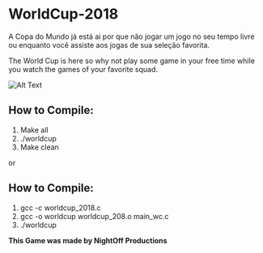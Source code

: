 # WorldCup-2018

A Copa do Mundo já está ai por que não jogar um jogo no seu tempo livre ou enquanto você assiste aos jogas de sua seleção favorita.

The World Cup is here so why not play some game in your free time while you watch the games of your favorite squad.

![Alt Text](https://on.rt.com/xgoopw)

## How to Compile:

1. Make all
2. ./worldcup
3. Make clean

or 

## How to Compile:

1. gcc -c worldcup_2018.c
2. gcc -o worldcup worldcup_208.o main_wc.c
3. ./worldcup

**This Game was made by NightOff Productions**

